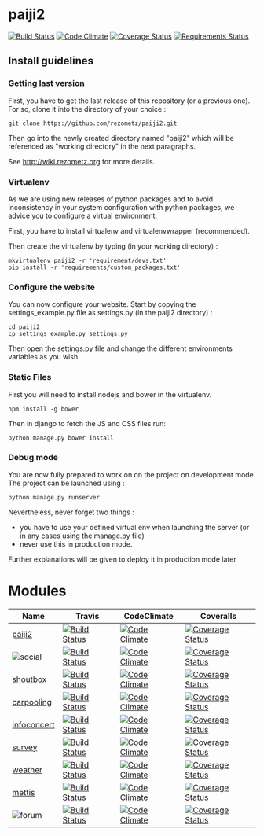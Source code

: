 # paiji2
[![Build Status](https://travis-ci.org/rezometz/paiji2.svg?branch=master)](https://travis-ci.org/rezometz/paiji2)
[![Code Climate](https://codeclimate.com/github/rezometz/paiji2/badges/gpa.svg)](https://codeclimate.com/github/rezometz/paiji2)
[![Coverage Status](https://coveralls.io/repos/rezometz/paiji2/badge.svg?branch=master&service=github)](https://coveralls.io/github/rezometz/paiji2?branch=master)
[![Requirements Status](https://requires.io/github/rezometz/paiji2/requirements.svg?branch=master)](https://requires.io/github/rezometz/paiji2/requirements/?branch=master)


## Install guidelines

### Getting last version
First, you have to get the last release of this repository (or a previous one).
For so, clone it into the directory of your choice :

    git clone https://github.com/rezometz/paiji2.git

Then go into the newly created directory named "paiji2" which
will be referenced as "working directory" in the next paragraphs.

See http://wiki.rezometz.org for more details.

### Virtualenv
As we are using new releases of python packages and to avoid 
inconsistency in your system configuration with python packages,
we advice you to configure a virtual environment.

First, you have to install virtualenv and virtualenvwrapper (recommended).

Then create the virtualenv by typing (in your working directory) :

    mkvirtualenv paiji2 -r 'requirement/devs.txt'
	pip install -r 'requirements/custom_packages.txt'

### Configure the website
You can now configure your website. Start by copying the settings_example.py 
file as settings.py (in the paiji2 directory) :

    cd paiji2
    cp settings_example.py settings.py

Then open the settings.py file and change the different environments variables
as you wish.

### Static Files ###

First you will need to install nodejs and bower in the virtualenv.

    npm install -g bower

Then in django to fetch the JS and CSS files run:

    python manage.py bower install

### Debug mode
You are now fully prepared to work on on the project on development mode. The project can be launched using :

    python manage.py runserver

Nevertheless, never forget two things :
* you have to use your defined virtual env when launching the server (or
in any cases using the manage.py file)
* never use this in production mode.

Further explanations will be given to deploy it in production mode later

# Modules

| Name | Travis | CodeClimate | Coveralls |
| ---- | ------ | ----------- | --------- |
| [paiji2](http://github.com/rezometz/paiji2) | [![Build Status](https://travis-ci.org/rezometz/paiji2.svg?branch=master)](https://travis-ci.org/rezometz/paiji2) | [![Code Climate](https://codeclimate.com/github/rezometz/paiji2/badges/gpa.svg)](https://codeclimate.com/github/rezometz/paiji2) | [![Coverage Status](https://coveralls.io/repos/rezometz/paiji2/badge.svg?branch=master&service=github)](https://coveralls.io/github/rezometz/paiji2?branch=master) |
|![social](https://github.com/rezometz/django-paiji2-social) | [![Build Status](https://travis-ci.org/rezometz/django-paiji2-social.svg?branch=master)](https://travis-ci.org/rezometz/django-paiji2-social) | [![Code Climate](https://codeclimate.com/github/rezometz/django-paiji2-social/badges/gpa.svg)](https://codeclimate.com/github/rezometz/django-paiji2-social) | [![Coverage Status](https://coveralls.io/repos/rezometz/django-paiji2-social/badge.svg?branch=master&service=github)](https://coveralls.io/github/rezometz/django-paiji2-social?branch=master) |
| [shoutbox](http://github.com/rezometz/django-paiji2-shoutbox) | [![Build Status](https://travis-ci.org/rezometz/django-paiji2-shoutbox.svg?branch=master)](https://travis-ci.org/rezometz/django-paiji2-shoutbox) | [![Code Climate](https://codeclimate.com/github/rezometz/django-paiji2-shoutbox/badges/gpa.svg)](https://codeclimate.com/github/rezometz/django-paiji2-shoutbox) | [![Coverage Status](https://coveralls.io/repos/rezometz/django-paiji2-shoutbox/badge.svg?branch=master&service=github)](https://coveralls.io/github/rezometz/django-paiji2-shoutbox?branch=master) |
| [carpooling](http://github.com/rezometz/django-paiji2-carpooling) | [![Build Status](https://travis-ci.org/rezometz/django-paiji2-carpooling.svg?branch=master)](https://travis-ci.org/rezometz/django-paiji2-carpooling) | [![Code Climate](https://codeclimate.com/github/rezometz/django-paiji2-carpooling/badges/gpa.svg)](https://codeclimate.com/github/rezometz/django-paiji2-carpooling) | [![Coverage Status](https://coveralls.io/repos/rezometz/django-paiji2-carpooling/badge.svg?branch=master&service=github)](https://coveralls.io/github/rezometz/django-paiji2-carpooling?branch=master) |
| [infoconcert](http://github.com/rezometz/django-paiji2-infoconcert) | [![Build Status](https://travis-ci.org/rezometz/django-paiji2-infoconcert.svg?branch=master)](https://travis-ci.org/rezometz/django-paiji2-infoconcert) | [![Code Climate](https://codeclimate.com/github/rezometz/django-paiji2-infoconcert/badges/gpa.svg)](https://codeclimate.com/github/rezometz/django-paiji2-infoconcert) | [![Coverage Status](https://coveralls.io/repos/rezometz/django-paiji2-infoconcert/badge.svg?branch=master&service=github)](https://coveralls.io/github/rezometz/django-paiji2-infoconcert?branch=master) |
| [survey](http://github.com/rezometz/django-paiji2-survey) | [![Build Status](https://travis-ci.org/rezometz/django-paiji2-survey.svg?branch=master)](https://travis-ci.org/rezometz/django-paiji2-survey) | [![Code Climate](https://codeclimate.com/github/rezometz/django-paiji2-survey/badges/gpa.svg)](https://codeclimate.com/github/rezometz/django-paiji2-survey) | [![Coverage Status](https://coveralls.io/repos/rezometz/django-paiji2-survey/badge.svg?branch=master&service=github)](https://coveralls.io/github/rezometz/django-paiji2-survey?branch=master) |
| [weather](http://github.com/rezometz/django-paiji2-weather) | [![Build Status](https://travis-ci.org/rezometz/django-paiji2-weather.svg?branch=master)](https://travis-ci.org/rezometz/django-paiji2-weather) | [![Code Climate](https://codeclimate.com/github/rezometz/django-paiji2-weather/badges/gpa.svg)](https://codeclimate.com/github/rezometz/django-paiji2-weather) | [![Coverage Status](https://coveralls.io/repos/rezometz/django-paiji2-weather/badge.svg?branch=master&service=github)](https://coveralls.io/github/rezometz/django-paiji2-weather?branch=master) |
| [mettis](http://github.com/rezometz/django-paiji2-mettis) | [![Build Status](https://travis-ci.org/rezometz/django-paiji2-mettis.svg?branch=master)](https://travis-ci.org/rezometz/django-paiji2-mettis) | [![Code Climate](https://codeclimate.com/github/rezometz/django-paiji2-mettis/badges/gpa.svg)](https://codeclimate.com/github/rezometz/django-paiji2-mettis) | [![Coverage Status](https://coveralls.io/repos/rezometz/django-paiji2-mettis/badge.svg?branch=master&service=github)](https://coveralls.io/github/rezometz/django-paiji2-mettis?branch=master) |
|![forum](https://github.com/rezometz/django-paiji2-forum) | [![Build Status](https://travis-ci.org/rezometz/django-paiji2-forum.svg?branch=master)](https://travis-ci.org/rezometz/django-paiji2-forum) | [![Code Climate](https://codeclimate.com/github/rezometz/django-paiji2-forum/badges/gpa.svg)](https://codeclimate.com/github/rezometz/django-paiji2-forum) | [![Coverage Status](https://coveralls.io/repos/rezometz/django-paiji2-forum/badge.svg?branch=master&service=github)](https://coveralls.io/github/rezometz/django-paiji2-forum?branch=master) |

